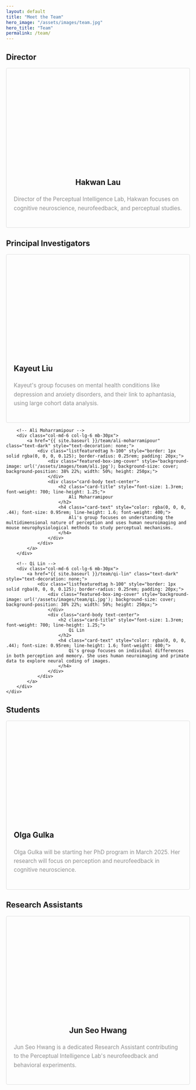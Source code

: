 ```yaml
---
layout: default
title: "Meet the Team"
hero_image: "/assets/images/team.jpg"
hero_title: "Team"
permalink: /team/
---
```


<!-- Director Section -->
<section class="team-section">
    <div class="section-title">
        <h2><span>Director</span></h2>
    </div>
    <div class="row justify-content-center">
        <!-- Hardcoded Director Section -->
        <div class="col-md-6 col-lg-6 mb-30px">
            <!-- Wrap entire card with hyperlink -->
            <a href="{{ site.baseurl }}/team/hakwan-lau" class="text-dark" style="text-decoration: none;">
                <div class="listfeaturedtag h-100" style="border: 1px solid rgba(0, 0, 0, 0.125); border-radius: 0.25rem; padding: 20px;">
                    <!-- Image Section (left side) -->
                    <div class="featured-box-img-cover" style="background-image: url('/assets/images/team/hakwan.png'); background-size: cover; background-position: 38% 22%; width: 50%; height: 250px;">
                    </div>
                    <div class="card-body text-center">
                        <!-- Centered title -->
                        <h2 class="card-title" style="font-size: 1.3rem; font-weight: 700; line-height: 1.25; text-align: center;">
                            Hakwan Lau
                        </h2>
                        <h4 class="card-text" style="color: rgba(0, 0, 0, .44); font-size: 0.95rem; line-height: 1.6; font-weight: 400;">
                            Director of the Perceptual Intelligence Lab, Hakwan focuses on cognitive neuroscience, neurofeedback, and perceptual studies.
                        </h4>
                    </div>
                </div>
            </a>
        </div>
    </div>
</section>

<!-- Principal Investigators Section -->
<section class="team-section">
    <div class="section-title">
        <h2><span>Principal Investigators</span></h2>
    </div>
    <div class="row justify-content-center">
        <!-- Kayuet Liu -->
        <div class="col-md-6 col-lg-6 mb-30px">
            <a href="{{ site.baseurl }}/team/kayeut-liu" class="text-dark" style="text-decoration: none;">
                <div class="listfeaturedtag h-100" style="border: 1px solid rgba(0, 0, 0, 0.125); border-radius: 0.25rem; padding: 20px;">
                    <div class="featured-box-img-cover" style="background-image: url('/assets/images/team/kayuet.jpg'); background-size: cover; background-position: 38% 22%; width: 50%; height: 250px;">
                    </div>
                    <div class="card-body text-center">
                        <h2 class="card-title" style="font-size: 1.3rem; font-weight: 700; line-height: 1.25;">
                            Kayeut Liu
                        </h2>
                        <h4 class="card-text" style="color: rgba(0, 0, 0, .44); font-size: 0.95rem; line-height: 1.6; font-weight: 400;">
                            Kayeut's group focuses on mental health conditions like depression and anxiety disorders, and their link to aphantasia, using large cohort data analysis.
                        </h4>
                    </div>
                </div>
            </a>
        </div>

        <!-- Ali Moharramipour -->
        <div class="col-md-6 col-lg-6 mb-30px">
            <a href="{{ site.baseurl }}/team/ali-moharramipour" class="text-dark" style="text-decoration: none;">
                <div class="listfeaturedtag h-100" style="border: 1px solid rgba(0, 0, 0, 0.125); border-radius: 0.25rem; padding: 20px;">
                    <div class="featured-box-img-cover" style="background-image: url('/assets/images/team/ali.jpg'); background-size: cover; background-position: 38% 22%; width: 50%; height: 250px;">
                    </div>
                    <div class="card-body text-center">
                        <h2 class="card-title" style="font-size: 1.3rem; font-weight: 700; line-height: 1.25;">
                            Ali Moharramipour
                        </h2>
                        <h4 class="card-text" style="color: rgba(0, 0, 0, .44); font-size: 0.95rem; line-height: 1.6; font-weight: 400;">
                            Ali's group focuses on understanding the multidimensional nature of perception and uses human neuroimaging and mouse neurophysiological methods to study perceptual mechanisms.
                        </h4>
                    </div>
                </div>
            </a>
        </div>

        <!-- Qi Lin -->
        <div class="col-md-6 col-lg-6 mb-30px">
            <a href="{{ site.baseurl }}/team/qi-lin" class="text-dark" style="text-decoration: none;">
                <div class="listfeaturedtag h-100" style="border: 1px solid rgba(0, 0, 0, 0.125); border-radius: 0.25rem; padding: 20px;">
                    <div class="featured-box-img-cover" style="background-image: url('/assets/images/team/qi.jpg'); background-size: cover; background-position: 38% 22%; width: 50%; height: 250px;">
                    </div>
                    <div class="card-body text-center">
                        <h2 class="card-title" style="font-size: 1.3rem; font-weight: 700; line-height: 1.25;">
                            Qi Lin
                        </h2>
                        <h4 class="card-text" style="color: rgba(0, 0, 0, .44); font-size: 0.95rem; line-height: 1.6; font-weight: 400;">
                            Qi's group focuses on individual differences in both perception and memory. She uses human neuroimaging and primate data to explore neural coding of images.
                        </h4>
                    </div>
                </div>
            </a>
        </div>
    </div>
</section>

<!-- Students Section -->
<section class="team-section">
    <div class="section-title">
        <h2><span>Students</span></h2>
    </div>
    <div class="row justify-content-center">
        <div class="col-md-6 col-lg-6 mb-30px">
            <a href="{{ site.baseurl }}/team/olga-gulka" class="text-dark" style="text-decoration: none;">
                <div class="listfeaturedtag h-100" style="border: 1px solid rgba(0, 0, 0, 0.125); border-radius: 0.25rem; padding: 20px;">
                    <div class="featured-box-img-cover" style="background-image: url('/assets/images/team/olga.jpg'); background-size: cover; background-position: 38% 22%; width: 50%; height: 250px;">
                    </div>
                    <div class="card-body text-center">
                        <h2 class="card-title" style="font-size: 1.3rem; font-weight: 700; line-height: 1.25;">
                            Olga Gulka
                        </h2>
                        <h4 class="card-text" style="color: rgba(0, 0, 0, .44); font-size: 0.95rem; line-height: 1.6; font-weight: 400;">
                            Olga Gulka will be starting her PhD program in March 2025. Her research will focus on perception and neurofeedback in cognitive neuroscience.
                        </h4>
                    </div>
                </div>
            </a>
        </div>
    </div>
</section>

<!-- Research Assistants Section -->
<section class="team-section">
    <div class="section-title">
        <h2><span>Research Assistants</span></h2>
    </div>
    <div class="row justify-content-center">
        <div class="col-md-6 col-lg-6 mb-30px">
            <a href="{{ site.baseurl }}/team/jun-seo-hwang" class="text-dark" style="text-decoration: none;">
                <div class="listfeaturedtag h-100" style="border: 1px solid rgba(0, 0, 0, 0.125); border-radius: 0.25rem; padding: 20px;">
                    <div class="featured-box-img-cover" style="background-image: url('/assets/images/team/junseo.jpeg'); background-size: cover; background-position: 38% 22%; width: 50%; height: 250px;">
                    </div>
                    <div class="card-body text-center">
                        <h2 class="card-title" style="font-size: 1.3rem; font-weight
                        : 700; line-height: 1.25; text-align: center;">
                            Jun Seo Hwang
                        </h2>
                        <h4 class="card-text" style="color: rgba(0, 0, 0, .44); font-size: 0.95rem; line-height: 1.6; font-weight: 400;">
                            Jun Seo Hwang is a dedicated Research Assistant contributing to the Perceptual Intelligence Lab's neurofeedback and behavioral experiments.
                        </h4>
                    </div>
                </div>
            </a>
        </div>
    </div>
</section>